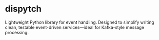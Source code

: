 # dispytch
Lightweight Python library for event handling. Designed to simplify writing clean, testable event-driven services—ideal for Kafka-style message processing.
